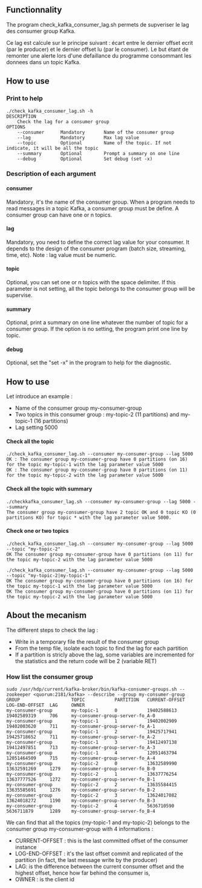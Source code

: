 ## Functionnality 
The program check_kafka_consumer_lag.sh permets de supveriser le lag des consumer group Kafka. 

Ce lag est calcule sur le principe suivant : écart entre le dernier offset ecrit (par le producer) et le dernier offset lu (par le consumer). Le but étant de remonter une alerte lors d'une defaillance du programme consommant les donnees dans un topic Kafka.

## How to use
### Print to help
```
./check_kafka_consumer_lag.sh -h 
DESCRIPTION
	Check the lag for a consumer group 
OPTIONS 
	--consumer		Mandatory		Name of the consumer group
	--lag			Mandatory		Max lag value
	--topic			Optional		Name of the topic. If not indicate, it will be all the topic
	--summary		Optional		Prompt a summary on one line
	--debug			Optional		Set debug (set -x)
```

### Description of each argument
#### consumer 
Mandatory, it's the name of the consumer group. When a program needs to read messages in a topic Kafka, a consumer group must be define. 
A consumer group can have one or n topics.

#### lag 
Mandatory, you need to define the correct lag value for your consumer. It depends to the design of the consumer program (batch size, streaming, time, etc). 
Note : lag value must be numeric.

#### topic 
Optional, you can set one or n topics with the space delimiter. If this parameter is not setting, all the topic belongs to the consumer group will be supervise. 

#### summary
Optional, print a summary on one line whatever the number of topic for a consumer group. 
If the option is no setting, the program print one line by topic.

#### debug
Optional, set the "set -x" in the program to help for the diagnostic. 

## How to use 
Let introduce an example :
- Name of the consumer group my-consumer-group
- Two topics in this consumer group : my-topic-2 (11 partitions) and my-topic-1 (16 partitions) 
- Lag setting 5000 

#### Check all the topic
```
./check_kafka_consumer_lag.sh --consumer my-consumer-group --lag 5000
OK : The consumer group my-consumer-group have 0 partitions (on 16) for the topic my-topic-1 with the lag parameter value 5000
OK : The consumer group my-consumer-group have 0 partitions (on 11) for the topic my-topic-2 with the lag parameter value 5000
```

#### Check all the topic with summary 
```
./checkkafka_consumer_lag.sh --consumer my-consumer-group --lag 5000 --summary
The consumer group my-consumer-group have 2 topic OK and 0 topic KO (0 partitions KO) for topic * with the lag parameter value 5000. 
```

#### Check one or two topics
```
./check_kafka_consumer_lag.sh --consumer my-consumer-group --lag 5000 --topic "my-topic-2"
OK The consumer group my-consumer-group have 0 partitions (on 11) for the topic my-topic-2 with the lag parameter value 5000
```
```
./check_kafka_consumer_lag.sh --consumer my-consumer-group --lag 5000 --topic "my-topic-2|my-topic-1"
OK The consumer group my-consumer-group have 0 partitions (on 16) for the topic my-topic-1 with the lag parameter value 5000
OK The consumer group my-consumer-group have 0 partitions (on 11) for the topic my-topic-2 with the lag parameter value 5000
```

## About the mecanism
The different steps to check the lag :
- Write in a temporary file the result of the consumer group 
- From the temp file, isolate each topic to find the lag for each partition 
- If a partition is stricly above the lag, some variables are incremented for the statistics and the return code will be 2 (variable RET)

### How list the consumer group 
```
sudo /usr/hdp/current/kafka-broker/bin/kafka-consumer-groups.sh --zookeeper <quorum:2181/kafka> --describe --group my-consumer-group
GROUP					TOPIC			PARTITION	CURRENT-OFFSET	LOG-END-OFFSET	LAG		OWNER
my-consumer-group		my-topic-1		0			19402588613		19402589319		706		my-consumer-group-server-fo_A-0
my-consumer-group		my-topic-1		1			19402002909		19402003620		711		my-consumer-group-server-fo_A-1
my-consumer-group		my-topic-1		2			19425717941		19425718652		711		my-consumer-group-server-fo_A-2
my-consumer-group		my-topic-1		3			19412497138		19412497851		713		my-consumer-group-server-fo_A-3
my-consumer-group		my-topic-1		4			12051463794		12051464509		715		my-consumer-group-server-fo_A-4
my-consumer-group		my-topic-2		0			13632589990		13632591269		1279	my-consumer-group-server-fo_B-0
my-consumer-group		my-topic-2		1			13637776254		13637777526		1272	my-consumer-group-server-fo_B-1
my-consumer-group		my-topic-2		2			13635584415		13635585691		1276	my-consumer-group-server-fo_B-2
my-consumer-group		my-topic-2		3			13624017082		13624018272		1190	my-consumer-group-server-fo_B-3
my-consumer-group		my-topic-2		4			5636710590		5636711879		1289	my-consumer-group-server-fo_B-4
```
We can find that all the topics (my-topic-1 and my-topic-2) belongs to the consumer group my-consumer-group with 4 informations :
- CURRENT-OFFSET : this is the last committed offset of the consumer instance
- LOG-END-OFFSET : it's the last offset commit and replicated of the partition (in fact, the last message write by the producer) 
- LAG: is the difference between the current consumer offset and the highest offset, hence how far behind the consumer is, 
- OWNER : is the client id 